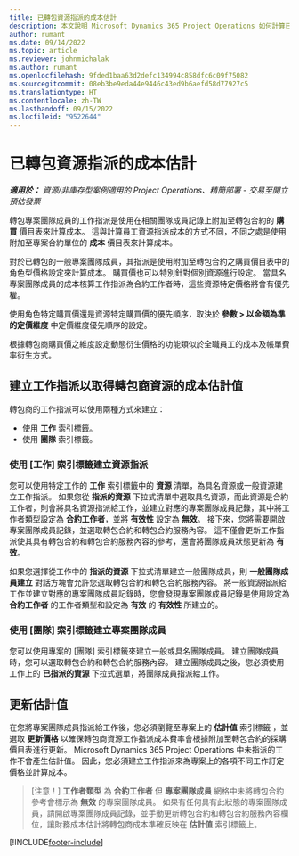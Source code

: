 ```yaml
---
title: 已轉包資源指派的成本估計
description: 本文說明 Microsoft Dynamics 365 Project Operations 如何計算已轉包資源指派的成本估計。
author: rumant
ms.date: 09/14/2022
ms.topic: article
ms.reviewer: johnmichalak
ms.author: rumant
ms.openlocfilehash: 9fded1baa63d2defc134994c858dfc6c09f75082
ms.sourcegitcommit: 08eb3be9eda44e9446c43ed9b6aefd58d77927c5
ms.translationtype: HT
ms.contentlocale: zh-TW
ms.lasthandoff: 09/15/2022
ms.locfileid: "9522644"
---
```

# <a name="cost-estimation-of-subcontracted-resource-assignments"></a>已轉包資源指派的成本估計

_**適用於：** 資源/非庫存型案例適用的 Project Operations、精簡部署 - 交易至開立預估發票_

轉包專案團隊成員的工作指派是使用在相關團隊成員記錄上附加至轉包合約的 **購買** 價目表來計算成本。 這與計算員工資源指派成本的方式不同，不同之處是使用附加至專案合約單位的 **成本** 價目表來計算成本。 

對於已轉包的一般專案團隊成員，其指派是使用附加至轉包合約之購買價目表中的角色型價格設定來計算成本。 購買價也可以特別針對個別資源進行設定。 當具名專案團隊成員的成本核算工作指派為合約工作者時，這些資源特定價格將會有優先權。 

使用角色特定購買價還是資源特定購買價的優先順序，取決於 **參數 > 以金額為準的定價維度** 中定價維度優先順序的設定。

根據轉包商購買價之維度設定動態衍生價格的功能類似於全職員工的成本及帳單費率衍生方式。 

## <a name="creating-task-assignments-for-getting-cost-estimates-of-subcontractor-resources"></a>建立工作指派以取得轉包商資源的成本估計值

轉包商的工作指派可以使用兩種方式來建立： 
- 使用 **工作** 索引標籤。
- 使用 **團隊** 索引標籤。

### <a name="creating-resources-assignments-using-the-tasks-tab"></a>使用 [工作] 索引標籤建立資源指派
您可以使用特定工作的 **工作** 索引標籤中的 **資源** 清單，為具名資源或一般資源建立工作指派。 如果您從 **指派的資源** 下拉式清單中選取具名資源，而此資源是合約工作者，則會將具名資源指派給工作，並建立對應的專案團隊成員記錄，其中將工作者類型設定為 **合約工作者**，並將 **有效性** 設定為 **無效**。 接下來，您將需要開啟專案團隊成員記錄，並選取轉包合約和轉包合約服務內容。 這不僅會更新工作指派使其具有轉包合約和轉包合約服務內容的參考，還會將團隊成員狀態更新為 **有效**。

如果您選擇從工作中的 **指派的資源** 下拉式清單建立一般團隊成員，則 **一般團隊成員建立** 對話方塊會允許您選取轉包合約和轉包合約服務內容。 將一般資源指派給工作並建立對應的專案團隊成員記錄時，您會發現專案團隊成員記錄是使用設定為 **合約工作者** 的工作者類型和設定為 **有效** 的 **有效性** 所建立的。

### <a name="creating-project-team-members-using-the-team-tab"></a>使用 [團隊] 索引標籤建立專案團隊成員
您可以使用專案的 [團隊] 索引標籤來建立一般或具名團隊成員。 建立團隊成員時，您可以選取轉包合約和轉包合約服務內容。 建立團隊成員之後，您必須使用工作上的 **已指派的資源** 下拉式選單，將團隊成員指派給工作。 

## <a name="updating-estimates"></a>更新估計值
在您將專案團隊成員指派給工作後，您必須瀏覽至專案上的 **估計值** 索引標籤 ，並選取 **更新價格** 以確保轉包商資源工作指派成本費率會根據附加至轉包合約的採購價目表進行更新。 Microsoft Dynamics 365 Project Operations 中未指派的工作不會產生估計值。 因此，您必須建立工作指派來為專案上的各項不同工作訂定價格並計算成本。 

> [注意！] **工作者類型** 為 **合約工作者** 但 **專案團隊成員** 網格中未將轉包合約參考會標示為 **無效** 的專案團隊成員。 如果有任何具有此狀態的專案團隊成員，請開啟專案團隊成員記錄，並手動更新轉包合約和轉包合約服務內容欄位，讓財務成本估計將轉包商成本準確反映在 **估計值** 索引標籤上。 


[!INCLUDE[footer-include](../../includes/footer-banner.md)]
